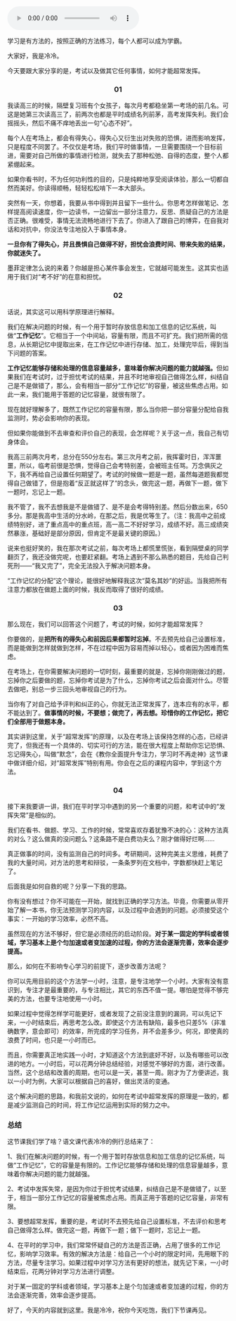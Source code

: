 <audio title="04｜用科学原理告诉你如何在考场上超常发挥" src="https://static001.geekbang.org/resource/audio/b0/3a/b09b84f9cec710d393ceb64040800b3a.mp3" controls="controls"></audio> 
<p>学习是有方法的，按照正确的方法练习，每个人都可以成为学霸。</p><p>大家好，我是冷冷。</p><p>今天要跟大家分享的是，考试以及做其它任何事情，如何才能超常发挥。</p><h3><center>01</center></h3><p>我读高三的时候，隔壁复习班有个女孩子，每次月考都稳坐第一考场的前几名。可这是她第三次读高三了，前两次也都是平时成绩名列前茅，高考发挥失利。我们会摇摇头，然后不痛不痒地丢出一句“心态不好”。</p><p>每个人在考场上，都会有得失心，得失心又衍生出对失败的恐惧，进而影响发挥，只是程度不同罢了。不仅仅是考场，我们平时做事情，一旦需要围绕一个目标前进，需要对自己所做的事情进行检测，就失去了那种松弛、自得的态度，整个人都紧绷起来。</p><p>如果你看书时，不为任何功利性的目的，只是纯粹地享受阅读体验，那么一切都自然而美好。你读得顺畅，轻轻松松啃下一本大部头。</p><p>突然有一天，你想着，我要从书中得到并且留下一些什么。你思考怎样做笔记、怎样提高阅读速度，你一边读书，一边留出一部分注意力，反思、质疑自己的方法是否正确。很难受，事情无法流畅地进行下去了。你进入了跟自己的博弈，在自我对话和对抗中，你没法专注地投入于事情本身。</p><p><strong>一旦你有了得失心，并且畏惧自己做得不好，担忧会浪费时间、带来失败的结果，你就迷失了。</strong></p><!-- [[[read_end]]] --><p>墨菲定律怎么说的来着？你越是担心某件事会发生，它就越可能发生。这其实也适用于我们对“考不好”的在意和担忧。</p><h3><center>02</center></h3><p>话说，其实这可以用科学原理进行解释。</p><p>我们在解决问题的时候，有一个用于暂时存放信息和加工信息的记忆系统，叫做“<strong>工作记忆</strong>”。它相当于一个中间站，容量有限，而且不可扩充。我们把所需的信息，从长期记忆中提取出来，在工作记忆中进行存储、加工，处理完毕后，得到当下问题的答案。</p><p><strong>工作记忆能够存储和处理的信息容量越多，意味着你解决问题的能力就越强。</strong>但如果我们在考试时，过于担忧考试的结果，并且不时地审视自己做得怎么样，纠结自己是不是做错了，那么，会有相当一部分“工作记忆”的容量，被这些焦虑占用。如此一来，我们能用于答题的记忆容量，就很有限了。</p><p>现在就好理解多了，既然工作记忆的容量有限，那么当你把一部分容量分配给自我监测时，势必会影响你的表现。</p><p>但如果你能做到不去审查和评价自己的表现，会怎样呢？关于这一点，我自己有切身体会。</p><p>我高三前两次月考，总分在550分左右。第三次月考之前，我挥霍时日，浑浑噩噩，所以，临考前很是恐惧，觉得自己会考特别差，会被班主任骂。万念俱灰之下，我不再给自己设置任何期望了。考试的时候做一题是一题，虽然每道题我都觉得自己做错了，但是抱着“反正就这样了”的念头，做完这一题，再做下一题，做下一题时，忘记上一题。</p><p>我不管了，我不去想我是不是做错了、是不是会考得特别差。然后分数出来，650多分。那是我高中生活的分水岭，在那之后，我是优等生了。（注：我高中之前成绩特别好，进了重点高中的重点班，高一高二不好好学习，成绩不好。高三成绩突然暴涨，基础好是部分原因，但肯定不是最关键的原因。）</p><p>说来也挺好笑的，我在那次考试之前，每次考场上都慌里慌张，看到隔壁桌的同学翻页了，我还没做完呢，也要赶紧翻。考场上遇到不那么熟悉的题目，先给自己判死刑——“我又完了”，完全无法投入于解决问题本身。</p><p>“工作记忆的分配”这个理论，能很好地解释我这次“莫名其妙”的好运。当我把所有注意力都放在做题上面的时候，我反而取得了很好的成绩。</p><h3><center>03</center></h3><p>那么现在，我们可以回答这个问题了，考试的时候，如何才能超常发挥？</p><p>你要做的，是<strong>把所有的得失心和前因后果都暂时忘掉</strong>。不去预先给自己设置标准，而是能做到怎样就做到怎样，不在过程中因为容易而掉以轻心，或者因为困难而焦虑。</p><p>在考场上，在你需要解决问题的一切时刻，最重要的就是，忘掉你刚刚做过的题，忘掉你之后要做的题，忘掉你考试是为了什么，忘掉你考试之后会面对什么。尽管去做吧，别总一步三回头地审视自己的行为。</p><p>当你有了对自己给予评判和纠正的心，你就无法正常发挥了，连本应有的水平，都不能达到了。<strong>做事情的时候，不要想；做完了，再去想。珍惜你的工作记忆，把它们全部用于做题本身。</strong></p><p>其实讲到这里，关于“超常发挥”的原理，以及在考场上该保持怎样的心态，已经讲完了，但我还有一个具体的、切实可行的方法，能在很大程度上帮助你忘记恐惧、忘记得失心，叫做“默念”，会在《教你全面提升专注力，学习时不再走神》这节课中做详细介绍，对“超常发挥”特别有用。你会在之后的课程内容中，学到这个方法。</p><h3><center>04</center></h3><p>接下来我要讲一讲，我们在平时学习中遇到的另一个重要的问题，和考试中的“发挥失常”是相似的。</p><p>我们在看书、做题、学习、工作的时候，常常喜欢存着犹豫不决的心：这种方法真的对么？这么做真的没问题么？这条路不是白费功夫么？刚才做得好烂啊……</p><p>真正做事的时间，没有监测自己的时间多。考研期间，这种完美主义思维，耗费了我的大量时间，对方法的思考和辩驳，一条条罗列在文档中，字数都快赶上笔记了。</p><p>后面我是如何自救的呢？分享一下我的思路。</p><p>你有没有想过？你不可能在一开始，就找到正确的学习方法。毕竟，你需要从零开始了解一本书，你无法预测学习的内容，以及过程中会遇到的问题。必须接受这个事实：一开始的学习效率，必然不高。</p><p>虽然现在的方法不够好，但它是必须经历的启动阶段。<strong>对于某一固定的学科或者领域，学习基本上是个匀加速或者变加速的过程，你的方法会逐渐完善，效率会逐步提高。</strong></p><p>那么，如何在不影响专心学习的前提下，逐步改善方法呢？</p><p>你可以先用目前的这个方法学一小时，注意，是专注地学一个小时。大家有没有意识到，专注才是最重要的，与专注相比，其它的东西不值一提。哪怕是觉得不够完美的方法，也要专注地使用一小时。</p><p>如果过程中觉得怎样学可能更好，或者发现了之前没注意到的漏洞，可以先记下来，一小时结束后，再思考怎么改。即使这个方法有缺陷，最多也只差5%（非准确数字，意会即可）的效率，所完成的学习任务，并不会差多少。何况，即使真的浪费了时间，也只是一小时而已。</p><p>而且，你需要真正地实践一小时，才知道这个方法到底好不好，以及有哪些可以改进的地方。一小时后，可以花两分钟总结经验，对感觉不够好的方面，进行改善。当然，这个总结和改善的周期，也可以是一天，甚至一周。刚才为了方便讲述，我以一小时为例，大家可以根据自己的喜好，做出灵活的变通。</p><p>这个解决问题的思路，和我前文说的，如何在考试中超常发挥的原理是一致的，都是减少监测自己的时间，将工作记忆运用到实际的努力之中。</p><h3>总结</h3><p>这节课我们学了啥？语文课代表冷冷的例行总结来了：</p><p>1、我们在解决问题的时候，有一个用于暂时存放信息和加工信息的记忆系统，叫做“工作记忆”，它的容量是有限的。工作记忆能够存储和处理的信息容量越多，意味着你解决问题的能力就越强。</p><p>2、考试中发挥失常，是因为你过于担忧考试结果，纠结自己是不是做错了，以至于，相当一部分工作记忆的容量被焦虑占用。而真正用于答题的记忆容量，非常有限。</p><p>3、要想超常发挥，重要的是，考试时不去预先给自己设置标准，不去评价和思考自己做得怎么样。做完这一题，再做下一题；做下一题时，忘记上一题。</p><p>4、在平时的学习中，我们常常怀疑自己的方法是否正确，占用了很多的工作记忆，影响学习效率。有效的解决方法是：给自己一个小时的限定时间，先用眼下的方法，尽量专注学习。如果过程中对学习方法有更好的想法，就先记下来，一小时结束后，花两分钟对学习方法进行调整。</p><p>对于某一固定的学科或者领域，学习基本上是个匀加速或者变加速的过程，你的方法会逐渐完善，效率会逐步提高。</p><p>好了，今天的内容就到这里。我是冷冷，祝你今天吃饱，我们下节课再见。</p>